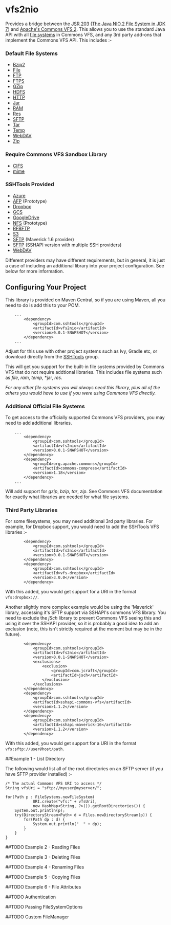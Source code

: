# vfs2nio

Provides a bridge between the [JSR 203](https://jcp.org/en/jsr/detail?id=203) ([The Java NIO.2 File System in JDK 7](http://www.oracle.com/technetwork/articles/javase/nio-139333.html)) and [Apache's Commons VFS 2](https://commons.apache.org/proper/commons-vfs/). This allows you to use the standard
Java API with all [file systems](https://commons.apache.org/proper/commons-vfs/filesystems.html) in Commons VFS, and any 3rd party
add-ons that implement the Commons VFS API. This includes :-

### Default File Systems
 * [Bzip2](https://commons.apache.org/proper/commons-vfs/filesystems.html#gzip_and_bzip2)
 * [File](https://commons.apache.org/proper/commons-vfs/filesystems.html#Local_Files)
 * [FTP](https://commons.apache.org/proper/commons-vfs/filesystems.html#FTP)
 * [FTPS](https://commons.apache.org/proper/commons-vfs/filesystems.html#FTPS)
 * [GZip](https://commons.apache.org/proper/commons-vfs/filesystems.html#gzip_and_bzip2)
 * [HDFS](https://commons.apache.org/proper/commons-vfs/filesystems.html#HDFS)
 * [HTTP](https://commons.apache.org/proper/commons-vfs/filesystems.html#HTTP_and_HTTPS)
 * [Jar](https://commons.apache.org/proper/commons-vfs/filesystems.html#Zip_Jar_and_Tar)
 * [RAM](https://commons.apache.org/proper/commons-vfs/filesystems.html#ram)
 * [Res](https://commons.apache.org/proper/commons-vfs/filesystems.html#res)
 * [SFTP](https://commons.apache.org/proper/commons-vfs/filesystems.html#SFTP)
 * [Tar](https://commons.apache.org/proper/commons-vfs/filesystems.html#Zip_Jar_and_Tar)
 * [Temp](https://commons.apache.org/proper/commons-vfs/filesystems.html#Temporary_Fils)
 * [WebDAV](https://commons.apache.org/proper/commons-vfs/WebDAV)
 * [Zip](https://commons.apache.org/proper/commons-vfs/filesystems.html#Zip_Jar_and_Tar)

### Require Commons VFS Sandbox Library
 * [CIFS](https://commons.apache.org/proper/commons-vfs/filesystems.html#CIFS)
 * [mime](https://commons.apache.org/proper/commons-vfs/filesystems.html#mime)
 
### SSHTools Provided
 * [Azure](https://github.com/sshtools/vfs)
 * [AFP](https://github.com/sshtools/vfs) (Prototype)
 * [Dropbox](https://github.com/sshtools/vfs)
 * [GCS](https://github.com/sshtools/vfs)
 * [GoogleDrive](https://github.com/sshtools/vfs)
 * [NFS](https://github.com/sshtools/vfs) (Prototype)
 * [RFBFTP](https://github.com/sshtools/vfs)
 * [S3](https://github.com/sshtools/vfs)
 * [SFTP](https://www.sshtools.com/en/products/java-ssh-client/) (Maverick 1.6 provider)
 * [SFTP](https://github.com/sshtools/sshapi) (SSHAPI version with multiple SSH providers)
 * [WebDAV](https://github.com/sshtools/vfs)
 
Different providers may have different requirements, but in general, it is just a case of including an additional library into your project configuration. See below for more information.


## Configuring Your Project

This library is provided on Maven Central, so if you are using Maven, all you need to do is add this to your POM.

```
	...
		<dependency>
			<groupId>com.sshtools</groupId>
			<artifactId>vfs2nio</artifactId>
			<version>0.0.1-SNAPSHOT</version>
		</dependency>
	...
```

Adjust for this use with other project systems such as Ivy, Gradle etc, or download directly from the [SSHTools](http://mvnrepository.com/artifact/com.sshtools) group.

This will get you support for the built-in file systems provided by Commons VFS that do not require addtional libraries.
This includes file systems such as *file*, *ram*, *temp*, *jar, *res*.

_For any other file systems you will always need this library, plus all of the others you would have to use if you were using Commons VFS directly._

### Additional Official File Systems

To get access to the officially supported Commons VFS providers, you may need to add additional libraries.

```
	...
		<dependency>
			<groupId>com.sshtools</groupId>
			<artifactId>vfs2nio</artifactId>
			<version>0.0.1-SNAPSHOT</version>
		</dependency>
		<dependency>
    		<groupId>org.apache.commons</groupId>
    		<artifactId>commons-compress</artifactId>
    		<version>1.18</version>
		</dependency>
	...

```

Will add support for *gzip*, *bzip*, *tar*, *zip*. See Commons VFS documentation for exactly what libraries are needed for what file systems. 

### Third Party Libraries

For some filesystems, you may need additional 3rd party libraries. For example, for Dropbox support, you would need to add 
the SSHTools VFS libraries :-

```
		<dependency>
			<groupId>com.sshtools</groupId>
			<artifactId>vfs2nio</artifactId>
			<version>0.0.1-SNAPSHOT</version>
		</dependency>
		<dependency>
			<groupId>com.sshtools</groupId>
			<artifactId>vfs-dropbox</artifactId>
			<version>3.0.0</version>
		</dependency>
```

With this added, you would get support for a URI in the format `vfs:dropbox://`.

Another slightly more complex example would be using the 'Maverick' library, accessing it's SFTP support via SSHAPI's commons VFS library. You need to exclude the _jSch_ library to prevent Commons VFS seeing this and using it over the SSHAPI provider, so it
is probably a good idea to add an exclusion (note, this isn't strictly required at the moment but may be in the future).

```
		<dependency>
			<groupId>com.sshtools</groupId>
			<artifactId>vfs2nio</artifactId>
			<version>0.0.1-SNAPSHOT</version>
			<exclusions>
		        <exclusion>
				    <groupId>com.jcraft</groupId>
				    <artifactId>jsch</artifactId>
		        </exclusion>
		    </exclusions>
		</dependency>
		<dependency>
			<groupId>com.sshtools</groupId>
			<artifactId>sshapi-commons-vfs</artifactId>
			<version>1.1.2</version>
		</dependency>
		<dependency>
			<groupId>com.sshtools</groupId>
			<artifactId>sshapi-maverick-16</artifactId>
			<version>1.1.2</version>
		</dependency>
```

With this added, you would get support for a URI in the format `vfs:sftp://user@host/path`. 


 
##Example 1 - List Directory

The following would list all of the root directories on an SFTP server (if you have SFTP provider installed) :-
 
```
/* The actual Commons VFS URI to access */  
String vfsUri = "sftp://myuser@myserver/";

for(Path p : FileSystems.newFileSystem(
			URI.create("vfs:" + vfsUri), 
			new HashMap<String, ?>()).getRootDirectories()) {
	System.out.println(p);
	try(DirectoryStream<Path> d = Files.newDirectoryStream(p)) {
		for(Path dp : d) {
			System.out.println("  " + dp);	
		}
	}
}
```

##TODO Example 2 - Reading Files

##TODO Example 3 - Deleting Files

##TODO Example 4 - Renaming Files

##TODO Example 5 - Copying Files

##TODO Example 6 - File Attributes

##TODO Authentication

##TODO Passing FileSystemOptions

##TODO Custom FileManager

